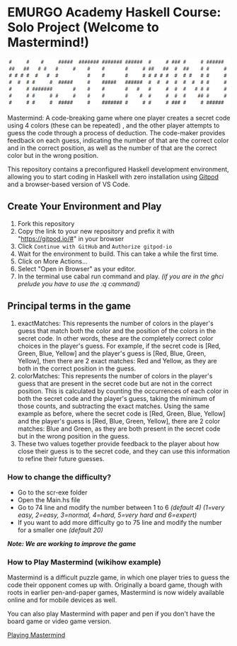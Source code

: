 # EMURGO Academy Haskell Course: Solo Project (Welcome to Mastermind!)

![mastermind](https://github.com/CL-LLC/mastermaind-emurgo-haskell/blob/main/assets/mastermind.png)

Mastermind: A code-breaking game where one player creates a secret code using 4 colors (these can be repeated) , and the other player attempts to guess the code through a process of deduction. The code-maker provides feedback on each guess, indicating the number of that are the correct color and in the correct position, as well as the number of that are the correct color but in the wrong position.

This repository contains a preconfigured Haskell development environment, allowing you to start coding in Haskell with zero installation using [Gitpod](https://www.gitpod.io/) and a browser-based version of VS Code.

## Create Your Environment and Play

1. Fork this repository
2. Copy the link to your new repository and prefix it with "https://gitpod.io/#" in your browser
3. Click `Continue with GitHub` and `Authorize gitpod-io`
4. Wait for the environment to build. This can take a while the first time.
5. Click on More Actions...
6. Select "Open in Browser" as your editor.
7. In the terminal use cabal run command and play. _(if you are in the ghci prelude you have to use the :q command)_

## Principal terms in the game

1. exactMatches: This represents the number of colors in the player's guess that match both the color and the position of the colors in the secret code. In other words, these are the completely correct color choices in the player's guess. For example, if the secret code is [Red, Green, Blue, Yellow] and the player's guess is [Red, Blue, Green, Yellow], then there are 2 exact matches: Red and Yellow, as they are both in the correct position in the guess.
2. colorMatches: This represents the number of colors in the player's guess that are present in the secret code but are not in the correct position. This is calculated by counting the occurrences of each color in both the secret code and the player's guess, taking the minimum of those counts, and subtracting the exact matches. Using the same example as before, where the secret code is [Red, Green, Blue, Yellow] and the player's guess is [Red, Blue, Green, Yellow], there are 2 color matches: Blue and Green, as they are both present in the secret code but in the wrong position in the guess.
3. These two values together provide feedback to the player about how close their guess is to the secret code, and they can use this information to refine their future guesses.

### How to change the difficulty?

- Go to the scr-exe folder
- Open the Main.hs file
- Go to 74 line and modify the number between 1 to 6 _(default 4) (1=very easy, 2=easy, 3=normal, 4=hard, 5=very hard and 6=expert)_
- If you want to add more difficulty go to 75 line and modify the number for a smaller one _(default 20)_

**_Note: We are working to improve the game_**

### How to Play Mastermind (wikihow example)

Mastermind is a difficult puzzle game, in which one player tries to guess the code their opponent comes up with. Originally a board game, though with roots in earlier pen-and-paper games, Mastermind is now widely available online and for mobile devices as well.

You can also play Mastermind with paper and pen if you don't have the board game or video game version.

[Playing Mastermind](https://www.wikihow.com/Play-Mastermind)

